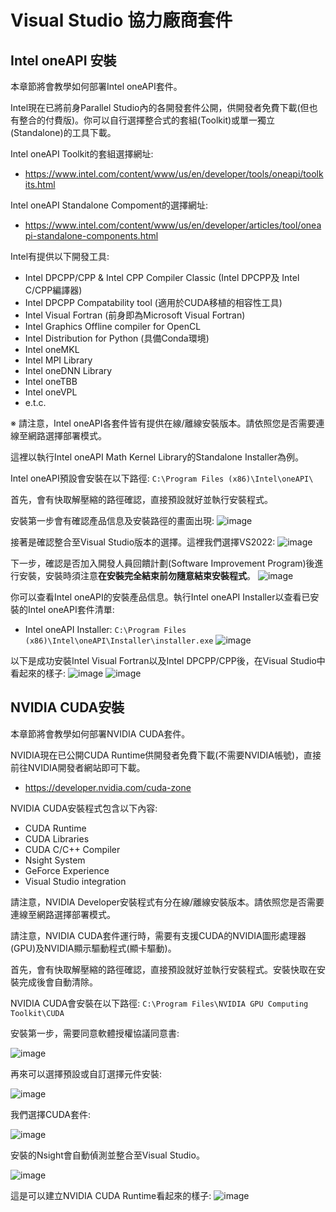 # Visual Studio 協力廠商套件
## Intel oneAPI 安裝
本章節將會教學如何部署Intel oneAPI套件。

Intel現在已將前身Parallel Studio內的各開發套件公開，供開發者免費下載(但也有整合的付費版)。你可以自行選擇整合式的套組(Toolkit)或單一獨立(Standalone)的工具下載。

Intel oneAPI Toolkit的套組選擇網址:
 - https://www.intel.com/content/www/us/en/developer/tools/oneapi/toolkits.html

Intel oneAPI Standalone Compoment的選擇網址:
 - https://www.intel.com/content/www/us/en/developer/articles/tool/oneapi-standalone-components.html

Intel有提供以下開發工具:
 - Intel DPCPP/CPP & Intel CPP Compiler Classic (Intel DPCPP及 Intel C/CPP編譯器)
 - Intel DPCPP Compatability tool (適用於CUDA移植的相容性工具)
 - Intel Visual Fortran (前身即為Microsoft Visual Fortran)
 - Intel Graphics Offline compiler for OpenCL 
 - Intel Distribution for Python (具備Conda環境)
 - Intel oneMKL 
 - Intel MPI Library
 - Intel oneDNN Library 
 - Intel oneTBB
 - Intel oneVPL
 - e.t.c.

※ 請注意，Intel oneAPI各套件皆有提供在線/離線安裝版本。請依照您是否需要連線至網路選擇部署模式。

這裡以執行Intel oneAPI Math Kernel Library的Standalone Installer為例。

Intel oneAPI預設會安裝在以下路徑: `C:\Program Files (x86)\Intel\oneAPI\`

首先，會有快取解壓縮的路徑確認，直接預設就好並執行安裝程式。

安裝第一步會有確認產品信息及安裝路徑的畫面出現:
![image](https://github.com/TaiXeflar/vscode_build_sample_repos/blob/main/Markdown_Readme/Fetch_Pics/vs_oneAPI_1.png)

接著是確認整合至Visual Studio版本的選擇。這裡我們選擇VS2022:
![image](https://github.com/TaiXeflar/vscode_build_sample_repos/blob/main/Markdown_Readme/Fetch_Pics/vs_oneAPI_2.png)

下一步，確認是否加入開發人員回饋計劃(Software Improvement Program)後進行安裝，安裝時須注意**在安裝完全結束前勿隨意結束安裝程式**。
![image](https://github.com/TaiXeflar/vscode_build_sample_repos/blob/main/Markdown_Readme/Fetch_Pics/vs_oneAPI_4.png)

你可以查看Intel oneAPI的安裝產品信息。執行Intel oneAPI Installer以查看已安裝的Intel oneAPI套件清單:
 - Intel oneAPI Installer: `C:\Program Files (x86)\Intel\oneAPI\Installer\installer.exe`
![image](https://github.com/TaiXeflar/vscode_build_sample_repos/blob/main/Markdown_Readme/Fetch_Pics/vs_oneAPI_tools.png)


以下是成功安裝Intel Visual Fortran以及Intel DPCPP/CPP後，在Visual Studio中看起來的樣子:
![image](https://github.com/TaiXeflar/vscode_build_sample_repos/blob/main/Markdown_Readme/Fetch_Pics/vs_oneAPI_ifort.png)
![image](https://github.com/TaiXeflar/vscode_build_sample_repos/blob/main/Markdown_Readme/Fetch_Pics/vs_oneAPI_dpcpp.png)

## NVIDIA CUDA安裝
本章節將會教學如何部署NVIDIA CUDA套件。

NVIDIA現在已公開CUDA Runtime供開發者免費下載(不需要NVIDIA帳號)，直接前往NVIDIA開發者網站即可下載。
 - https://developer.nvidia.com/cuda-zone

NVIDIA CUDA安裝程式包含以下內容:
 - CUDA Runtime
 - CUDA Libraries
 - CUDA C/C++ Compiler
 - Nsight System
 - GeForce Experience
 - Visual Studio integration

請注意，NVIDIA Developer安裝程式有分在線/離線安裝版本。請依照您是否需要連線至網路選擇部署模式。

請注意，NVIDIA CUDA套件運行時，需要有支援CUDA的NVIDIA圖形處理器(GPU)及NVIDIA顯示驅動程式(顯卡驅動)。

首先，會有快取解壓縮的路徑確認，直接預設就好並執行安裝程式。安裝快取在安裝完成後會自動清除。

NVIDIA CUDA會安裝在以下路徑: `C:\Program Files\NVIDIA GPU Computing Toolkit\CUDA`

安裝第一步，需要同意軟體授權協議同意書:

   ![image](https://github.com/TaiXeflar/vscode_build_sample_repos/blob/main/Markdown_Readme/Fetch_Pics/vs_cuda_1.png)

再來可以選擇預設或自訂選擇元件安裝:

   ![image](https://github.com/TaiXeflar/vscode_build_sample_repos/blob/main/Markdown_Readme/Fetch_Pics/vs_cuda_2.png)

我們選擇CUDA套件:

   ![image](https://github.com/TaiXeflar/vscode_build_sample_repos/blob/main/Markdown_Readme/Fetch_Pics/vs_cuda_3.png)

安裝的Nsight會自動偵測並整合至Visual Studio。

   ![image](https://github.com/TaiXeflar/vscode_build_sample_repos/blob/main/Markdown_Readme/Fetch_Pics/vs_cuda_4.png)

這是可以建立NVIDIA CUDA Runtime看起來的樣子:
   ![image](https://github.com/TaiXeflar/vscode_build_sample_repos/blob/main/Markdown_Readme/Fetch_Pics/vs_cuda_VS2022.png)